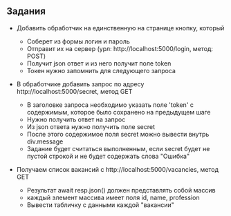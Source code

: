 ## Задания

 * Добавить обработчик на единственную на странице кнопку, который
   * Соберет из формы логин и пароль
   * Отправит их на сервер (урл: http://localhost:5000/login, метод: POST)
   * Получит json ответ и из него получит поле token
   * Токен нужно запомнить для следующего запроса

 * В обработчике добавить запрос по адресу http://localhost:5000/secret, метод GET
   * В заголовке запроса необходимо указать поле 'token' с содержимым, которое было сохранено на предыдущем шаге
   * Нужно получить ответ на запрос
   * Из json ответа нужно получить поле secret
   * После этого содержимое поля secret можно вывести внутрь div.message
   * Задание будет считаться выполненным, если secret будет не пустой строкой и не будет содержать слова "Ошибка"

 * Получаем список вакансий с http://localhost:5000/vacancies, метод GET
   * Результат await resp.json() должен представлять собой массив
   *    каждый элемент массива имеет поля id, name, profession
   * Вывести табличку с данными каждой "вакансии"
